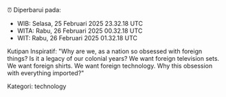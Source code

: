 ⏰ Diperbarui pada:
- WIB: Selasa, 25 Februari 2025 23.32.18 UTC
- WITA: Rabu, 26 Februari 2025 00.32.18 UTC
- WIT: Rabu, 26 Februari 2025 01.32.18 UTC

Kutipan Inspiratif:
"Why are we, as a nation so obsessed with foreign things? Is it a legacy of our colonial years? We want foreign television sets. We want foreign shirts. We want foreign technology. Why this obsession with everything imported?"


Kategori: technology

